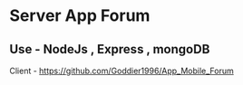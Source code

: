# Server App Forum

## Use - NodeJs , Express , mongoDB

Client - https://github.com/Goddier1996/App_Mobile_Forum
 
 
 
 
